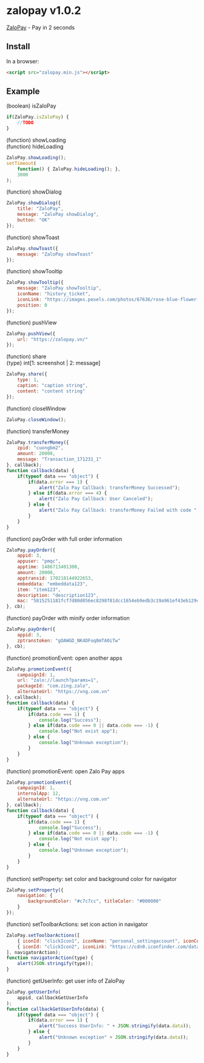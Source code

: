 # zalopay v1.0.2

[ZaloPay](https://zalopay.vn) - Pay in 2 seconds

## Install

In a browser:
```html
<script src="zalopay.min.js"></script>
```

## Example

(boolean) isZaloPay
```js
if(ZaloPay.isZaloPay) {
    //TODO
}
```

(function) showLoading<br />
(function) hideLoading
```js
ZaloPay.showLoading();
setTimeout(
    function() { ZaloPay.hideLoading(); },
    3000
);
```

(function) showDialog
```js
ZaloPay.showDialog({
    title: "ZaloPay",
    message: "ZaloPay showDialog",
    button: "OK"
});
```

(function) showToast
```js
ZaloPay.showToast({
    message: "ZaloPay showToast"
});
```

(function) showTooltip
```js
ZaloPay.showTooltip({
    message: "ZaloPay showTooltip",
    iconName: "history_ticket",
    iconLink: "https://images.pexels.com/photos/67636/rose-blue-flower-rose-blooms-67636.jpeg",
    position: 0
});
```

(function) pushView
```js
ZaloPay.pushView({
    url: "https://zalopay.vn/"
});
```

(function) share<br />
{type} int[1: screenshot | 2: message]
```js
ZaloPay.share({
    type: 1,
    caption: "caption string",
    content: "content string"
});
```

(function) closeWindow
```js
ZaloPay.closeWindow();
```

(function) transferMoney
```js
ZaloPay.transferMoney({
    zpid: "cuongbm2",
    amount: 20000,
    message: "Transaction_171231_1"
}, callback);
function callback(data) {
    if(typeof data === "object") {
        if(data.error === 1) {
            alert("Zalo Pay Callback: transferMoney Successed");
        } else if(data.error === 4) {
            alert("Zalo Pay Callback: User Canceled");
        } else {
            alert("Zalo Pay Callback: transferMoney Failed with code " + data.errorCode);
        }
    }
}
```

(function) payOrder with full order information
```js
ZaloPay.payOrder({
    appid: 3,
    appuser: "pmqc",
    apptime: 1486713401300,
    amount: 20000,
    apptransid: 170210144922653,
    embeddata: "embeddata123",
    item: "item123",
    description: "description123",
    mac: "5815251181fcf7d80d056ec8298f81dcc1654eb9edb3c19a961ef43eb129c307"
}, cb);
```

(function) payOrder with minify order information
```js
ZaloPay.payOrder({
    appid: 3,
    zptranstoken: "gOAWGD_NK4DFoq0mTA0iTw"
}, cb);
```

(function) promotionEvent: open another apps
```js
ZaloPay.promotionEvent({
    campaignId: 1,
    url: "zalo://launch?params=1",
    packageId: "com.zing.zalo",
    alternateUrl: "https://vng.com.vn"
}, callback);
function callback(data) {
    if(typeof data === "object") {
        if(data.code === 1) {
            console.log("Success");
        } else if(data.code === 0 || data.code === -1) {
            console.log("Not exist app");
        } else {
            console.log("Unknown exception");
        }
    }
}
```

(function) promotionEvent: open Zalo Pay apps
```js
ZaloPay.promotionEvent({
    campaignId: 1,
    internalApp: 12,
    alternateUrl: "https://vng.com.vn"
}, callback);
function callback(data) {
    if(typeof data === "object") {
        if(data.code === 1) {
            console.log("Success");
        } else if(data.code === 0 || data.code === -1) {
            console.log("Not exist app");
        } else {
            console.log("Unknown exception");
        }
    }
}
```

(function) setProperty: set color and background color for navigator
```js
ZaloPay.setProperty({
    navigation: {
        backgroundColor: "#c7c7cc", titleColor: "#000000"
    }
});
```

(function) setToolbarActions: set icon action in navigator
```js
ZaloPay.setToolbarActions([
    { iconId: "clickIcon1", iconName: "personal_settingaccount", iconColor: "#000000" },
    { iconId: "clickIcon2", iconLink: "https://cdn0.iconfinder.com/data/icons/entypo/92/button2-48.png" }
], navigatorAction);
function navigatorAction(type) {
    alert(JSON.stringify(type));
}
```

(function) getUserInfo: get user info of ZaloPay
```js
ZaloPay.getUserInfo(
    appid, callbackGetUserInfo
);
function callbackGetUserInfo(data) {
    if(typeof data === "object") {
        if(data.error === 1) {
            alert("Success UserInfo: " + JSON.stringify(data.data));
        } else {
            alert("Unknown exception" + JSON.stringify(data.data));
        }
    }
}
```